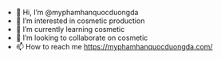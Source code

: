 - 👋 Hi, I’m @myphamhanquocduongda
- 👀 I’m interested in cosmetic production
- 🌱 I’m currently learning cosmetic
- 💞️ I’m looking to collaborate on cosmetic
- 📫 How to reach me https://myphamhanquocduongda.com/

<!---
myphamhanquocduongda/myphamhanquocduongda is a ✨ special ✨ repository because its `README.md` (this file) appears on your GitHub profile.
You can click the Preview link to take a look at your changes.
--->
